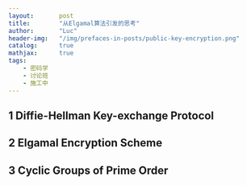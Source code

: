 ```yaml
---
layout:       post
title:        "从Elgamal算法引发的思考"
author:       "Luc"
header-img:   "/img/prefaces-in-posts/public-key-encryption.png"
catalog:      true
mathjax:      true
tags:
    - 密码学
    - 讨论班
    - 施工中
---
```


## 1 Diffie-Hellman Key-exchange Protocol

## 2 Elgamal Encryption Scheme

## 3 Cyclic Groups of Prime Order
